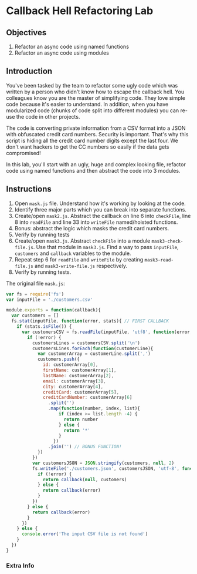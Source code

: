 # Callback Hell Refactoring Lab

## Objectives

1. Refactor an async code using named functions
1. Refactor an async code using modules

## Introduction

You've been tasked by the team to refactor some ugly code which was written by a person who didn't know how to escape the callback hell. You colleagues know you are the master of simplifying code. They love simple code because it's easier to understand. In addition, when you have modularized code (chunks of code split into different modules) you can re-use the code in other projects. 

The code is converting private information from a CSV format into a JSON with obfuscated credit card numbers. Security is important. That's why this script is hiding all the credit card number digits except the last four. We don't want hackers to get the CC numbers so easily if the data gets compromised!
 
In this lab, you'll start with an ugly, huge and complex looking file, refactor code using named functions and then abstract the code into 3 modules. 

## Instructions

1. Open `mask.js` file. Understand how it's working by looking at the code.
2. Identify three major parts which you can break into separate functions.
3. Create/open `mask2.js`. Abstract the callback on line 6 into `checkFile`, line  8 into `readFile` and line 33 into `writeFile` named/hoisted functions. 
4. Bonus: abstract the logic which masks the credit card numbers.
5. Verify by running tests
6. Create/open `mask3.js`. Abstract `checkFile` into a module `mask3-check-file.js`. Use that module in `mask3.js`. Find a way to pass `inputFile`, `customers` and `callback` variables to the module. 
7. Repeat step 6 for `readFile` and `writeFile` by creating `mask3-read-file.js` and `mask3-write-file.js` respectively.
8. Verify by running tests.

The original file `mask.js`:

```js
var fs = require('fs')
var inputFile = './customers.csv'

module.exports = function(callback){
  var customers = []
  fs.stat(inputFile, function(error, stats){ // FIRST CALLBACK
    if (stats.isFile()) {
      var customersCSV = fs.readFile(inputFile, 'utf8', function(error, customersCSV){ // SECOND CALLBACK
        if (!error) {
          customersLines = customersCSV.split('\n')
          customersLines.forEach(function(customerLine){
            var customerArray = customerLine.split(',')
            customers.push({
              id: customerArray[0],
              firstName: customerArray[1],
              lastName: customerArray[2],
              email: customerArray[3],
              city: customerArray[4],
              creditCard: customerArray[5],
              creditCardNumber: customerArray[6]
                .split('')
                .map(function(number, index, list){
                    if (index >= list.length -4) {
                      return number
                    } else {
                      return '*'
                    }
                  })
                .join('') // BONUS FUNCTION!
            })
          })
          var customersJSON = JSON.stringify(customers, null, 2)
          fs.writeFile('./customers.json', customersJSON, 'utf-8', function(error){ // THIRD CALLBACK
            if (!error) {
              return callback(null, customers)
            } else {
              return callback(error)
            }
          })
        } else {
          return callback(error)
        }
      })
    } else {
      console.error('The input CSV file is not found')
    }
  })
}
```

### Extra Info
